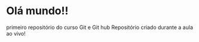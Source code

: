 # Olá mundo!!
 primeiro repositório do curso Git e Git hub
 Repositório criado durante a aula ao vivo!

